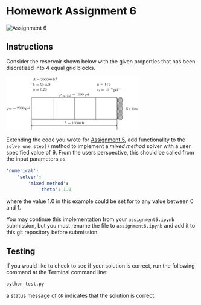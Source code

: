 # Homework Assignment 6

![Assignment 6](https://github.com/PGE392K/assignment6/workflows/.github/workflows/main.yml/badge.svg)


## Instructions

Consider the reservoir shown below with the given properties that has been discretized into 4 equal grid blocks.

![image](images/grid.png)

Extending the code you wrote for [Assignment 5](https://github.com/PGE392K/assignment5), add functionality to the `solve_one_step()` method to implement a *mixed method* solver with a user specified value of &#952;.  From the users perspective, this should be called from the input parameters as 

```yaml
'numerical': 
    'solver': 
        'mixed method': 
            'theta': 1.0
```

where the value 1.0 in this example could be set for to any value between 0 and 1.  

You may continue this implementation from your `assignment5.ipynb` submission, but you must rename the file to
`assignment6.ipynb` and add it to this git repository before submission. 

## Testing

If you would like to check to see if your solution is correct, run the following command at the Terminal command line:

```bash
python test.py
```

a status message of `OK` indicates that the solution is correct.
